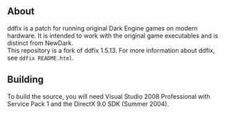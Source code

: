 ## About
ddfix is a patch for running original Dark Engine games on modern hardware. It is intended to work with the original game executables and is distinct from NewDark.  
This repository is a fork of ddfix 1.5.13. For more information about ddfix, see `ddfix README.html`.

## Building
To build the source, you will need Visual Studio 2008 Professional with Service Pack 1 and the DirectX 9.0 SDK (Summer 2004).
